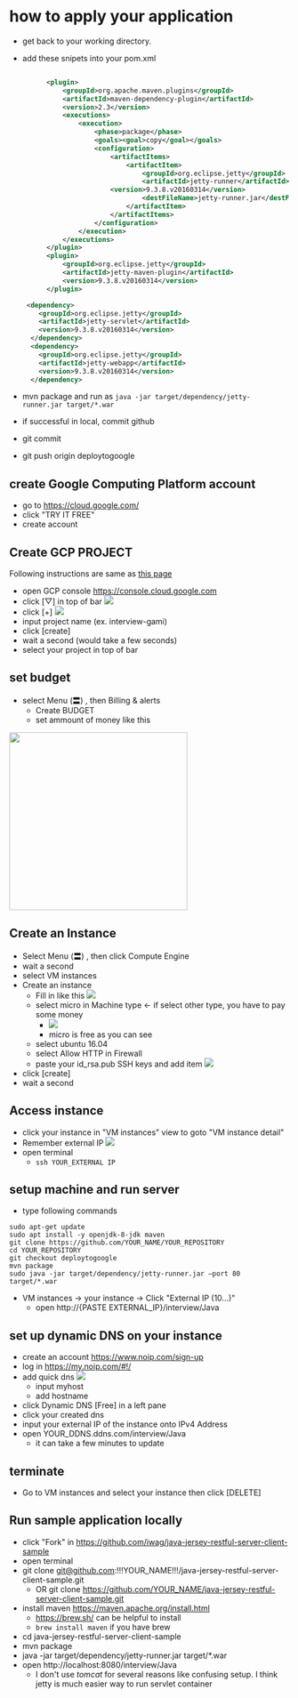 # how to apply your application 
- get back to your working directory.
- add these snipets into your pom.xml
  ```xml

		<plugin>
			<groupId>org.apache.maven.plugins</groupId>
			<artifactId>maven-dependency-plugin</artifactId>
			<version>2.3</version>
			<executions>
				<execution>
					<phase>package</phase>
					<goals><goal>copy</goal></goals>
					<configuration>
						<artifactItems>
							<artifactItem>
								<groupId>org.eclipse.jetty</groupId>
								<artifactId>jetty-runner</artifactId>
				        <version>9.3.8.v20160314</version>
								<destFileName>jetty-runner.jar</destFileName>
							</artifactItem>
						</artifactItems>
					</configuration>
				</execution>
			</executions>
		</plugin>
		<plugin>
			<groupId>org.eclipse.jetty</groupId>
			<artifactId>jetty-maven-plugin</artifactId>
			<version>9.3.8.v20160314</version>
		</plugin>
  ```
  
  ```xml
   <dependency>
      <groupId>org.eclipse.jetty</groupId>
      <artifactId>jetty-servlet</artifactId>
      <version>9.3.8.v20160314</version>
    </dependency>
    <dependency>
      <groupId>org.eclipse.jetty</groupId>
      <artifactId>jetty-webapp</artifactId>
      <version>9.3.8.v20160314</version>
    </dependency>
   ```
- mvn package and run as `java -jar target/dependency/jetty-runner.jar target/*.war` 
- if successful in local, commit github
- git commit 
- git push origin deploytogoogle


## create Google Computing Platform account
- go to https://cloud.google.com/
- click "TRY IT FREE"
- create account

## Create GCP PROJECT
Following instructions are same as [this page](https://cloud.google.com/compute/docs/quickstart-linux)
- open GCP console https://console.cloud.google.com
- click [▽] in top of bar <img src="https://i.gyazo.com/f3ed63049158433f9bb037d0b283dcb6.png"  />
- click [+] <img src="https://i.gyazo.com/594d23f0b5c29fc780568a6a711c9ccb.png"  />
- input project name (ex. interview-gami)
- click [create]
- wait a second (would take a few seconds)
- select your project in top of bar

## set budget
- select Menu (〓) , then Billing & alerts
  -  Create BUDGET
  - set ammount of money like this
 <img src="https://i.gyazo.com/cfb95da3a13ae2993e6f033de7a3f17b.png" width="320px"/>

## Create an Instance
- Select Menu (〓) , then click Compute Engine
- wait a second
- select VM instances
- Create an instance
  - Fill in like this <img src="https://i.gyazo.com/6c9e6d857cad9cd4e0e6cd7c4dbf1f4e.png" />
  - select micro in Machine type <- if select other type, you have to pay some money
    - <img src="https://i.gyazo.com/6935c7f9aa8d105de28cb62df3a842d7.png" />
    - micro is free as you can see
  - select ubuntu 16.04
  - select Allow HTTP  in  Firewall
  - paste your id_rsa.pub SSH keys and add item <img src="https://i.gyazo.com/46ae1a4856a4f8b11a38e05561e83422.png" />
- click [create]
- wait a second

## Access instance 
- click your instance in "VM instances" view to goto "VM instance detail"
- Remember external IP <img src="https://i.gyazo.com/ddf640b9ef2ae4eb2392d1b3e00db7fb.png" />
- open terminal
  - `ssh YOUR_EXTERNAL IP`

## setup machine and run server
- type following commands

```
sudo apt-get update
sudo apt install -y openjdk-8-jdk maven
git clone https://github.com/YOUR_NAME/YOUR_REPOSITORY
cd YOUR_REPOSITORY
git checkout deploytogoogle
mvn package
sudo java -jar target/dependency/jetty-runner.jar —port 80 target/*.war
```

- VM instances -> your instance ->  Click "External IP (10…)"
  - open http://{PASTE EXTERNAL_IP}/interview/Java

## set up dynamic DNS on your instance

- create an account https://www.noip.com/sign-up
- log in https://my.noip.com/#!/
- add quick dns <img src="https://i.gyazo.com/25909a386ec323f763600a024a839932.png" />
  - input myhost
  - add hostname
- click Dynamic DNS [Free] in a left pane
- click your created dns
- input your external IP of the instance onto IPv4 Address
- open YOUR_DDNS.ddns.com/interview/Java
  - it can take a few minutes to update 

## terminate
- Go to VM instances and select your instance then click [DELETE]

## Run sample application locally
- click "Fork" in https://github.com/iwag/java-jersey-restful-server-client-sample
- open terminal
- git clone git@github.com:!!!YOUR_NAME!!!/java-jersey-restful-server-client-sample.git
  - OR git clone https://github.com/YOUR_NAME/java-jersey-restful-server-client-sample.git
- install maven https://maven.apache.org/install.html
  - https://brew.sh/ can be helpful to install
  - `brew install maven` if you have brew
- cd java-jersey-restful-server-client-sample
- mvn package
- java -jar target/dependency/jetty-runner.jar target/*.war
- open http://localhost:8080/interview/Java
  - I don't use _tomcat_ for several reasons like confusing setup. I think jetty is much easier way to run servlet container


